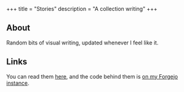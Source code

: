 +++
title = "Stories"
description = "A collection writing"
+++

## About

Random bits of visual writing, updated whenever I feel like it.

## Links

You can read them [here](https://stories.ashhhleyyy.dev/), and the code behind them is [on my Forgejo instance](https://git.ashhhleyyy.dev/ash/stories).

